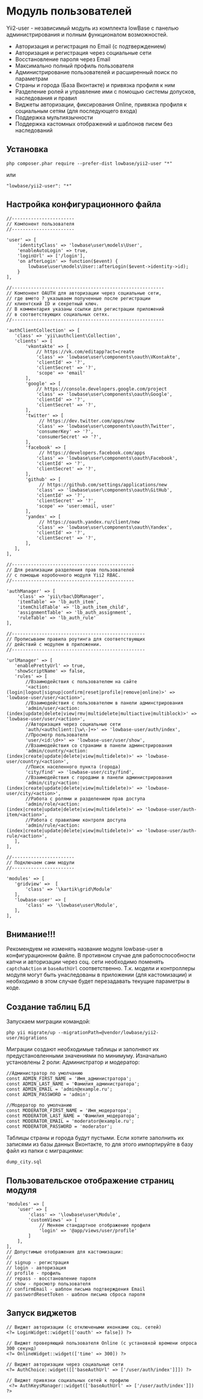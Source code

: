 Модуль пользователей
====================

Yii2-user - независимый модуль из комплекта lowBase с панелью администрирования и полным функционалом возможностей.

* Авторизация и регистрация по Email (с подтверждением)
* Авторизация и регистрация через социальные сети
* Восстановление пароля через Email
* Максимально полный профиль пользователя
* Администрирование пользователей и расширенный поиск по параметрам
* Страны и города (База Вконтакте) и привязка профиля к ним
* Разделение ролей и управление ими с помощью системы допусков, наследования и правил
* Виджеты авторизации, фиксирования Online, привязка профиля к социальным сетям (для последующего входа)
* Поддержка мультиязычности
* Поддержка кастомных отображений и шаблонов писем без наследований

Установка
---------
```
php composer.phar require --prefer-dist lowbase/yii2-user "*"
```
или
```
"lowbase/yii2-user": "*"
```

Настройка конфигурационного файла
---------------------------------

```
//-----------------------
// Компонент пользователя
//-----------------------

'user' => [
    'identityClass' => 'lowbase\user\models\User',
    'enableAutoLogin' => true,
    'loginUrl' => ['/login'],
    'on afterLogin' => function($event) {
        lowbase\user\models\User::afterLogin($event->identity->id);
    }
],

//--------------------------------------------------------
// Компонент OAUTH для авторизации через социальные сети,
// где вмето ? указываем полученные после регистрации
// клиентский ID и секретный ключ.
// В комментария указаны ссылки для регистрации приложений
// в соответствующих социальных сетях.
//--------------------------------------------------------

'authClientCollection' => [
   'class' => 'yii\authclient\Collection',
   'clients' => [
       'vkontakte' => [
           // https://vk.com/editapp?act=create
           'class' => 'lowbase\user\components\oauth\VKontakte',
           'clientId' => '?',
           'clientSecret' => '?',
           'scope' => 'email'
       ],
       'google' => [
           // https://console.developers.google.com/project
           'class' => 'lowbase\user\components\oauth\Google',
           'clientId' => '?',
           'clientSecret' => '?',
       ],
       'twitter' => [
            // https://dev.twitter.com/apps/new
           'class' => 'lowbase\user\components\oauth\Twitter',
           'consumerKey' => '?',
           'consumerSecret' => '?',
       ],
       'facebook' => [
            // https://developers.facebook.com/apps
           'class' => 'lowbase\user\components\oauth\Facebook',
           'clientId' => '?',
           'clientSecret' => '?',
       ],
       'github' => [
            // https://github.com/settings/applications/new
           'class' => 'lowbase\user\components\oauth\GitHub',
           'clientId' => '?',
           'clientSecret' => '?',
           'scope' => 'user:email, user'
       ],
       'yandex' => [
            // https://oauth.yandex.ru/client/new
           'class' => 'lowbase\user\components\oauth\Yandex',
           'clientId' => '?',
           'clientSecret' => '?',
       ],
   ],
],

//---------------------------------------------
// Для реализации разделения прав пользователей
// с помощью коробочного модуля Yii2 RBAC.
//---------------------------------------------

'authManager' => [
    'class' => 'yii\rbac\DbManager',
    'itemTable' => 'lb_auth_item',
    'itemChildTable' => 'lb_auth_item_child',
    'assignmentTable' => 'lb_auth_assignment',
    'ruleTable' => 'lb_auth_rule'
],

//-------------------------------------------------
// Прописываем правила роутинга для соответствующих
// действий с модулем в приложении.
//-------------------------------------------------

'urlManager' => [
   'enablePrettyUrl' => true,
   'showScriptName' => false,
   'rules' => [
       //Взаимодействия с пользователем на сайте
       '<action:(login|logout|signup|confirm|reset|profile|remove|online)>' => 'lowbase-user/user/<action>',
       //Взаимодействия с пользователем в панели админстрирования
       'admin/user/<action:(index|update|delete|view|rmv|multidelete|multiactive|multiblock)>' => 'lowbase-user/user/<action>',
       //Авторизация через социальные сети
       'auth/<authclient:[\w\-]+>' => 'lowbase-user/auth/index',
       //Просмотр пользователя
       'user/<id:\d+>' => 'lowbase-user/user/show',
       //Взаимодействия со странами в панели админстрирования
       'admin/country/<action:(index|create|update|delete|view|multidelete)>' => 'lowbase-user/country/<action>',
       //Поиск населенного пункта (города)
       'city/find' => 'lowbase-user/city/find',
       //Взаимодействия с городами в панели администрирования
       'admin/city/<action:(index|create|update|delete|view|multidelete)>' => 'lowbase-user/city/<action>',
       //Работа с ролями и разделением прав доступа
       'admin/role/<action:(index|create|update|delete|view|multidelete)>' => 'lowbase-user/auth-item/<action>',
       //Работа с правилами контроля доступа
       'admin/rule/<action:(index|create|update|delete|view|multidelete)>' => 'lowbase-user/auth-rule/<action>',
   ],
],

//-----------------------
// Подключаем сами модули
//-----------------------

'modules' => [
   'gridview' =>  [
       'class' => '\kartik\grid\Module'
   ],
   'lowbase-user' => [
       'class' => '\lowbase\user\Module',
   ],
],
```
Внимание!!!
-----------
Рекомендуем не изменять название модуля lowbase-user в конфигурационном файле. В противном случае для работоспособности капчи и авторизации через соц. сети необходимо поменять `captchaAction` и `baseAuthUrl` соответственно. Т.к. модели и контроллеры модуля могут быть унаследованы в приложении (для кастомизации) и необходимо в этом случае будет перезадавать текущие параметры в коде.

Создание таблиц БД
------------------
Запускаем миграции командой:
```
php yii migrate/up --migrationPath=@vendor/lowbase/yii2-user/migrations
```
Миграции создают необходимые таблицы и заполняют их предустановленными значениями
по минимуму. Изначально установлены 2 роли: Администратор и модератор:
```
//Администратор по умолчанию
const ADMIN_FIRST_NAME = 'Имя_администратора';
const ADMIN_LAST_NAME = 'Фамилия_администратора';
const ADMIN_EMAIL = 'admin@example.ru';
const ADMIN_PASSWORD = 'admin';

//Модератор по умолчанию
const MODERATOR_FIRST_NAME = 'Имя_модератора';
const MODERATOR_LAST_NAME = 'Фамилия_модератора';
const MODERATOR_EMAIL = 'moderator@example.ru';
const MODERATOR_PASSWORD = 'moderator';
```
Таблицы страны и города будут пустыми. Если хотите заполнить их записями из базы данных Вконтакте, то
для этого импортируйте в базу файл из папки с миграциями:
```
dump_city.sql
```

Пользовательское отображение страниц модуля
-------------------------------------------
```
'modules' => [
    'user' => [
        'class' => '\lowbase\user\Module',
        'customViews' => [
            // Меняем стандартное отображение профиля
            'login' => '@app/views/user/profile'
        ]
    ],
],
// Допустимые отображения для кастомизации:
//
// signup - регистрация
// login - авторизация
// profile - профиль
// repass - восстановление пароля
// show - просмотр пользователя
// confirmEmail - шаблон письма подтверждения Email
// passwordResetToken - шаблон письма сброса пароля
```

Запуск виджетов
---------------
```
// Виджет авторизации (с отключеными иконками соц. сетей)
<?= LoginWidget::widget(['oauth' => false]) ?>

// Виджет проверяющий пользователя Online (с установкой времени опроса 300 секунд)
<?= OnlineWidget::widget(['time' => 300]) ?>

// Виджет авторизации через социальные сети
<?= AuthChoice::widget([['baseAuthUrl' => ['/user/auth/index']]]) ?>

// Виджет привязки социальных сетей к профилю
 <?= AuthKeysManager::widget(['baseAuthUrl' => ['/user/auth/index']]) ?>
```
